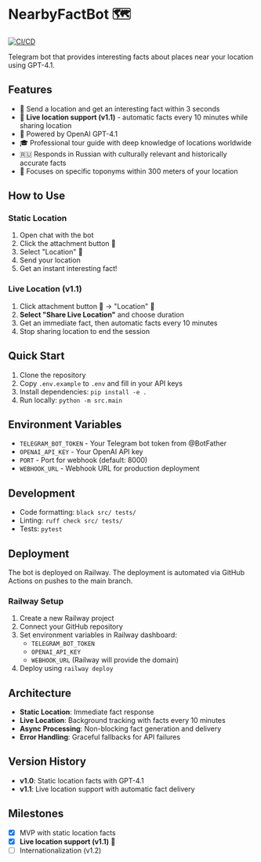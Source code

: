 # NearbyFactBot 🗺️

[![CI/CD](https://github.com/shipaleks/test-tg-coordinate/actions/workflows/ci.yml/badge.svg)](https://github.com/shipaleks/test-tg-coordinate/actions/workflows/ci.yml)

Telegram bot that provides interesting facts about places near your location using GPT-4.1.

## Features

- 📍 Send a location and get an interesting fact within 3 seconds
- 🔴 **Live location support (v1.1)** - automatic facts every 10 minutes while sharing location
- 🤖 Powered by OpenAI GPT-4.1
- 🎓 Professional tour guide with deep knowledge of locations worldwide
- 🇷🇺 Responds in Russian with culturally relevant and historically accurate facts
- 🎯 Focuses on specific toponyms within 300 meters of your location

## How to Use

### Static Location
1. Open chat with the bot
2. Click the attachment button 📎
3. Select "Location" 📍
4. Send your location
5. Get an instant interesting fact!

### Live Location (v1.1)
1. Click attachment button 📎 → "Location" 📍
2. **Select "Share Live Location"** and choose duration
3. Get an immediate fact, then automatic facts every 10 minutes
4. Stop sharing location to end the session

## Quick Start

1. Clone the repository
2. Copy `.env.example` to `.env` and fill in your API keys
3. Install dependencies: `pip install -e .`
4. Run locally: `python -m src.main`

## Environment Variables

- `TELEGRAM_BOT_TOKEN` - Your Telegram bot token from @BotFather
- `OPENAI_API_KEY` - Your OpenAI API key
- `PORT` - Port for webhook (default: 8000)
- `WEBHOOK_URL` - Webhook URL for production deployment

## Development

- Code formatting: `black src/ tests/`
- Linting: `ruff check src/ tests/`
- Tests: `pytest`

## Deployment

The bot is deployed on Railway. The deployment is automated via GitHub Actions on pushes to the main branch.

### Railway Setup

1. Create a new Railway project
2. Connect your GitHub repository
3. Set environment variables in Railway dashboard:
   - `TELEGRAM_BOT_TOKEN`
   - `OPENAI_API_KEY`
   - `WEBHOOK_URL` (Railway will provide the domain)
4. Deploy using `railway deploy`

## Architecture

- **Static Location**: Immediate fact response
- **Live Location**: Background tracking with facts every 10 minutes
- **Async Processing**: Non-blocking fact generation and delivery
- **Error Handling**: Graceful fallbacks for API failures

## Version History

- **v1.0**: Static location facts with GPT-4.1
- **v1.1**: Live location support with automatic fact delivery

## Milestones

- [x] MVP with static location facts
- [x] **Live location support (v1.1)** 🎉
- [ ] Internationalization (v1.2) 